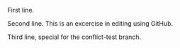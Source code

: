 First line.

Second line. This is an excercise in editing using GitHub.

Third line, special for the conflict-test branch.
